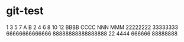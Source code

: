 # git-test
1
3
5
7
A
B
2
4
6
8
10
12
BBBB
CCCC
NNN
MMM
22222222
33333333
66666666666666
88888888888888888
22
4444
666666
88888888